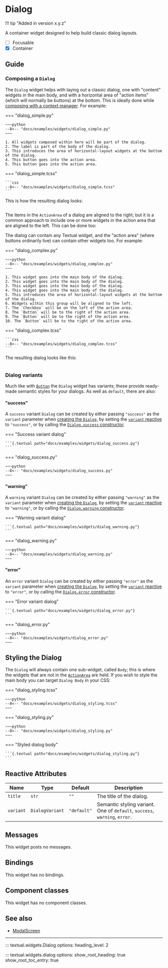 # Dialog

!!! tip "Added in version x.y.z"

A container widget designed to help build classic dialog layouts.

- [ ] Focusable
- [X] Container

## Guide

### Composing a `Dialog`

The `Dialog` widget helps with laying out a classic dialog, one with
"content" widgets in the main body, and with a horizontal area of "action
items" (which will normally be buttons) at the bottom. This is ideally done
while [composing with a context
manager](../guide/layout/#composing-with-context-managers). For example:

=== "dialog_simple.py"

    ~~~python
    --8<-- "docs/examples/widgets/dialog_simple.py"
    ~~~

    1. All widgets composed within here will be part of the dialog.
    2. The label is part of the body of the dialog.
    3. This introduces the area of horizontal-layout widgets at the bottom of the dialog.
    4. This button goes into the action area.
    5. This button goes into the action area.

=== "dialog_simple.tcss"

    ```css
    --8<-- "docs/examples/widgets/dialog_simple.tcss"
    ```

This is how the resulting dialog looks:

```{.textual path="docs/examples/widgets/dialog_simple.py"}
```

The items in the `ActionArea` of a dialog are aligned to the right; but it
is a common approach to include one or more widgets in the action area that
are aligned to the left. This can be done too:

The dialog can contain any Textual widget, and the "action area" (where
buttons ordinarily live) can contain other widgets too. For example:

=== "dialog_complex.py"

    ~~~python
    --8<-- "docs/examples/widgets/dialog_complex.py"
    ~~~

    1. This widget goes into the main body of the dialog.
    2. This widget goes into the main body of the dialog.
    3. This widget goes into the main body of the dialog.
    4. This widget goes into the main body of the dialog.
    5. This introduces the area of horizontal-layout widgets at the bottom of the dialog.
    6. Widgets within this group will be aligned to the left.
    7. The `Checkbox` will be on the left of the action area.
    8. The `Button` will be to the right of the action area.
    9. The `Button` will be to the right of the action area.
    10. The `Button` will be to the right of the action area.

=== "dialog_complex.tcss"

    ```css
    --8<-- "docs/examples/widgets/dialog_complex.tcss"
    ```

The resulting dialog looks like this:

```{.textual path="docs/examples/widgets/dialog_complex.py"}
```

### Dialog variants

Much like with [`Button`](./button.md) the `Dialog` widget has variants;
these provide ready-made semantic styles for your dialogs. As well as
`default`, there are also:

#### "success"

A `success` variant `Dialog` can be created by either passing `"success"` as
the `variant` parameter when [creating the
`Dialog`](#textual.widgets.Dialog), by setting the [`variant`
reactive](#textual.widgets._dialog.Dialog.variant) to `"success"`, or by
calling the [`Dialog.success`
constructor](#textual.widgets._dialog.Dialog.success).

=== "Success variant dialog"

    ```{.textual path="docs/examples/widgets/dialog_success.py"}
    ```

=== "dialog_success.py"

    ~~~python
    --8<-- "docs/examples/widgets/dialog_success.py"
    ~~~

#### "warning"

A `warning` variant `Dialog` can be created by either passing `"warning"` as
the `variant` parameter when [creating the
`Dialog`](#textual.widgets.Dialog), by setting the [`variant`
reactive](#textual.widgets._dialog.Dialog.variant) to `"warning"`, or by
calling the [`Dialog.warning`
constructor](#textual.widgets._dialog.Dialog.warning).

=== "Warning variant dialog"

    ```{.textual path="docs/examples/widgets/dialog_warning.py"}
    ```

=== "dialog_warning.py"

    ~~~python
    --8<-- "docs/examples/widgets/dialog_warning.py"
    ~~~

#### "error"

An `error` variant `Dialog` can be created by either passing `"error"` as
the `variant` parameter when [creating the
`Dialog`](#textual.widgets.Dialog), by setting the [`variant`
reactive](#textual.widgets._dialog.Dialog.variant) to `"error"`, or by
calling the [`Dialog.error`
constructor](#textual.widgets._dialog.Dialog.error).

=== "Error variant dialog"

    ```{.textual path="docs/examples/widgets/dialog_error.py"}
    ```

=== "dialog_error.py"

    ~~~python
    --8<-- "docs/examples/widgets/dialog_error.py"
    ~~~

## Styling the Dialog

The `Dialog` will always contain one sub-widget, called `Body`; this is
where the widgets that are not in the
[`ActionArea`](#textual.widgets._dialog.Dialog.ActionArea) are held. If you
wish to style the main body you can target `Dialog Body` in your CSS:

=== "dialog_styling.tcss"

    ~~~python
    --8<-- "docs/examples/widgets/dialog_styling.tcss"
    ~~~

=== "dialog_styling.py"

    ~~~python
    --8<-- "docs/examples/widgets/dialog_styling.py"
    ~~~

=== "Styled dialog body"

    ```{.textual path="docs/examples/widgets/dialog_styling.py"}
    ```

## Reactive Attributes

| Name      | Type            | Default     | Description                                                                |
|-----------|-----------------|-------------|----------------------------------------------------------------------------|
| `title`   | `str`           | `""`        | The title of the dialog.                                                   |
| `variant` | `DialogVariant` | `"default"` | Semantic styling variant. One of `default`, `success`, `warning`, `error`. |

## Messages

This widget posts no messages.

## Bindings

This widget has no bindings.

## Component classes

This widget has no component classes.


## See also

- [ModalScreen](../guide/screens.md#modal-screens)


---


::: textual.widgets.Dialog
    options:
      heading_level: 2

::: textual.widgets.dialog
    options:
      show_root_heading: true
      show_root_toc_entry: true
